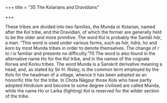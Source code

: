 +++
title = "35 The Kolarians and Dravidians"

+++

These tribes are divided into two families, the Munda or Kolarian, named after the Kol tribe, and the Dravidian, of which the former are generally held to be the older and more primitive. The word Kol is probably the Santāli *hār*, a man. “This word is used under various forms, such as *hār, hāra, ho* and *koro* by most Munda tribes in order to denote themselves. The change of *r* to *l* is familiar and presents no difficulty.”70 The word is also found in the alternative name Ho for the Kol tribe, and in the names of the cognate Korwa and Korku tribes. The word Munda is a Sanskrit derivative meaning a head, and, as stated by Sir H. Risley, is the common term employed by the Kols for the headman of a village, whence it has been adopted as an honorific title for the tribe. In Chota Nāgpur those Kols who have partly adopted Hinduism and become to some degree civilised are called Munda, while the name Ho or Larka \(fighting\) Kol is reserved for the wilder section of the tribe. 

